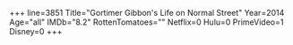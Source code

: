 +++
line=3851
Title="Gortimer Gibbon's Life on Normal Street"
Year=2014
Age="all"
IMDb="8.2"
RottenTomatoes=""
Netflix=0
Hulu=0
PrimeVideo=1
Disney=0
+++

